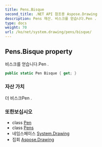 ```yaml
---
title: Pens.Bisque
second_title: .NET API 참조용 Aspose.Drawing
description: Pens 재산. 비스크를 얻습니다.Pen .
type: docs
weight: 70
url: /ko/net/system.drawing/pens/bisque/
---
```

## Pens.Bisque property

비스크를 얻습니다.Pen .

```csharp
public static Pen Bisque { get; }
```

### 자산 가치

더 비스크Pen .

### 또한보십시오

* class [Pen](../../pen/)
* class [Pens](../)
* 네임스페이스 [System.Drawing](../../pens/)
* 집회 [Aspose.Drawing](../../../)


